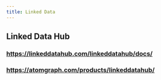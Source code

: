 ```yaml
---
title: Linked Data
---
```


## Linked Data Hub
### https://linkeddatahub.com/linkeddatahub/docs/
### https://atomgraph.com/products/linkeddatahub/
